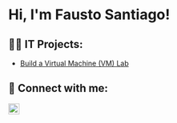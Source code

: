 <h1>Hi, I'm Fausto Santiago! </h1>

<h2>👨‍💻 IT Projects:</h2>

  - [Build a Virtual Machine (VM) Lab]([https://github.com/joshmadakor1/Algorithms-Practice](https://github.com/Fsantiago56/Build-a-Virtual-Machine-VM-Lab/blob/main/README.md))





<h2> 🤳 Connect with me:</h2>

[<img align="left" alt="FaustoSantiago | LinkedIn" width="22px" src="https://cdn.jsdelivr.net/npm/simple-icons@v3/icons/linkedin.svg" />][linkedin]



[linkedin]: https://www.linkedin.com/in/fausto-santiago/

<!--
**joshmadakor1/joshmadakor1** is a ✨ _special_ ✨ repository because its `README.md` (this file) appears on your GitHub profile.

Here are some ideas to get you started:

- 🔭 I’m currently working on ...
- 🌱 I’m currently learning ...
- 👯 I’m looking to collaborate on ...
- 🤔 I’m looking for help with ...
- 💬 Ask me about ...
- 📫 How to reach me: ...
- 😄 Pronouns: ...
- ⚡ Fun fact: ...
-->

